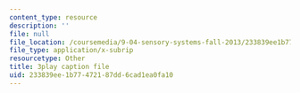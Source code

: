 ```yaml
---
content_type: resource
description: ''
file: null
file_location: /coursemedia/9-04-sensory-systems-fall-2013/233839ee1b77472187dd6cad1ea0fa10_ezBuTFbF5Gs.srt
file_type: application/x-subrip
resourcetype: Other
title: 3play caption file
uid: 233839ee-1b77-4721-87dd-6cad1ea0fa10
---
```

